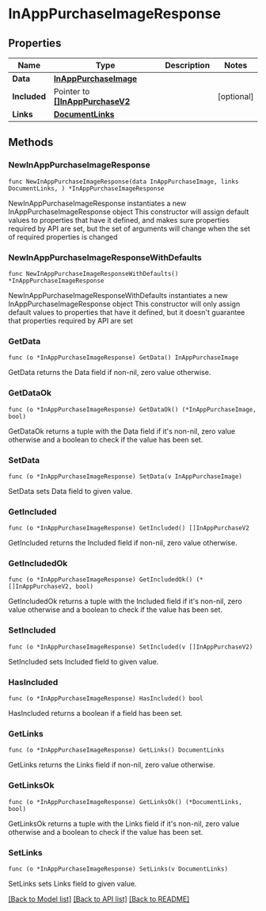 # InAppPurchaseImageResponse

## Properties

Name | Type | Description | Notes
------------ | ------------- | ------------- | -------------
**Data** | [**InAppPurchaseImage**](InAppPurchaseImage.md) |  | 
**Included** | Pointer to [**[]InAppPurchaseV2**](InAppPurchaseV2.md) |  | [optional] 
**Links** | [**DocumentLinks**](DocumentLinks.md) |  | 

## Methods

### NewInAppPurchaseImageResponse

`func NewInAppPurchaseImageResponse(data InAppPurchaseImage, links DocumentLinks, ) *InAppPurchaseImageResponse`

NewInAppPurchaseImageResponse instantiates a new InAppPurchaseImageResponse object
This constructor will assign default values to properties that have it defined,
and makes sure properties required by API are set, but the set of arguments
will change when the set of required properties is changed

### NewInAppPurchaseImageResponseWithDefaults

`func NewInAppPurchaseImageResponseWithDefaults() *InAppPurchaseImageResponse`

NewInAppPurchaseImageResponseWithDefaults instantiates a new InAppPurchaseImageResponse object
This constructor will only assign default values to properties that have it defined,
but it doesn't guarantee that properties required by API are set

### GetData

`func (o *InAppPurchaseImageResponse) GetData() InAppPurchaseImage`

GetData returns the Data field if non-nil, zero value otherwise.

### GetDataOk

`func (o *InAppPurchaseImageResponse) GetDataOk() (*InAppPurchaseImage, bool)`

GetDataOk returns a tuple with the Data field if it's non-nil, zero value otherwise
and a boolean to check if the value has been set.

### SetData

`func (o *InAppPurchaseImageResponse) SetData(v InAppPurchaseImage)`

SetData sets Data field to given value.


### GetIncluded

`func (o *InAppPurchaseImageResponse) GetIncluded() []InAppPurchaseV2`

GetIncluded returns the Included field if non-nil, zero value otherwise.

### GetIncludedOk

`func (o *InAppPurchaseImageResponse) GetIncludedOk() (*[]InAppPurchaseV2, bool)`

GetIncludedOk returns a tuple with the Included field if it's non-nil, zero value otherwise
and a boolean to check if the value has been set.

### SetIncluded

`func (o *InAppPurchaseImageResponse) SetIncluded(v []InAppPurchaseV2)`

SetIncluded sets Included field to given value.

### HasIncluded

`func (o *InAppPurchaseImageResponse) HasIncluded() bool`

HasIncluded returns a boolean if a field has been set.

### GetLinks

`func (o *InAppPurchaseImageResponse) GetLinks() DocumentLinks`

GetLinks returns the Links field if non-nil, zero value otherwise.

### GetLinksOk

`func (o *InAppPurchaseImageResponse) GetLinksOk() (*DocumentLinks, bool)`

GetLinksOk returns a tuple with the Links field if it's non-nil, zero value otherwise
and a boolean to check if the value has been set.

### SetLinks

`func (o *InAppPurchaseImageResponse) SetLinks(v DocumentLinks)`

SetLinks sets Links field to given value.



[[Back to Model list]](../README.md#documentation-for-models) [[Back to API list]](../README.md#documentation-for-api-endpoints) [[Back to README]](../README.md)


